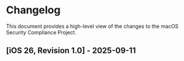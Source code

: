 # Changelog

This document provides a high-level view of the changes to the macOS Security Compliance Project.

## [iOS 26, Revision 1.0] - 2025-09-11
